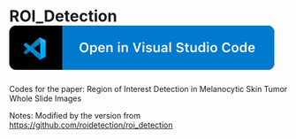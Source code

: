 # ROI_Detection [![Open in Visual Studio Code](vscode.svg)](https://code.visualstudio.com/)

Codes for the paper: Region of Interest Detection in Melanocytic Skin Tumor Whole Slide Images

Notes: Modified by the version from https://github.com/roidetection/roi_detection
